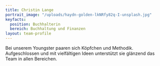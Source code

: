 ```yaml
---
title: Christin Lange
portrait_image: "/uploads/haydn-golden-lkNRfy82q-I-unsplash.jpg"
keyfacts:
  position: Buchhalterin
  bereich: Buchhaltung und Finanzen
layout: team-profile
---
```


Bei unserem Youngster paaren sich Köpfchen und Methodik.
Aufgeschlossen und mit vielfältigen Ideen unterstützt sie glänzend das Team in allen Bereichen.